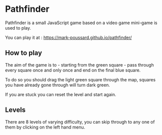 # Pathfinder

Pathfinder is a small JavaScript game based on a video game mini-game is used to play.

You can play it at : https://mark-poussard.github.io/pathfinder/

## How to play

The aim of the game is to - starting from the green square - pass through every square once and only once and end on the final blue square.

To do so you should drag the light green square through the map, squares you have already gone through will turn dark green.

If you are stuck you can reset the level and start again.

## Levels

There are 8 levels of varying difficulty, you can skip through to any one of them by clicking on the left hand menu.
